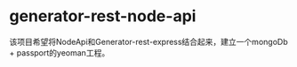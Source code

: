 generator-rest-node-api
=======================

该项目希望将NodeApi和Generator-rest-express结合起来，建立一个mongoDb + passport的yeoman工程。
